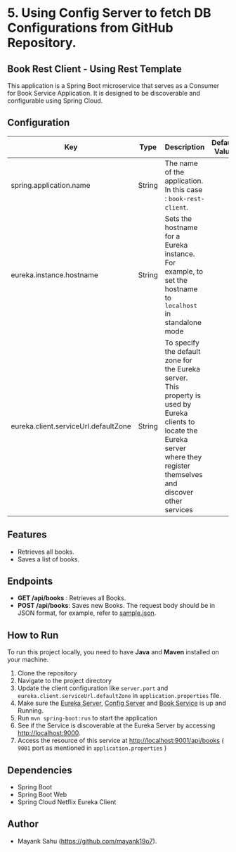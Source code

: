 # 5. Using Config Server to fetch DB Configurations from GitHub Repository.

## Book Rest Client - Using Rest Template

This application is a Spring Boot microservice that serves as a Consumer for Book Service Application.
It is designed to be discoverable and configurable using Spring Cloud.

## Configuration

| Key                                  | Type   | Description                                                                                                                                                                            | Default Value |
|--------------------------------------|--------|----------------------------------------------------------------------------------------------------------------------------------------------------------------------------------------|---------------|
| spring.application.name              | String | The name of the application. In this case : `book-rest-client`.                                                                                                                        |               | 
| eureka.instance.hostname	            | String | Sets the hostname for a Eureka instance. For example, to set the hostname to `localhost` in standalone mode                                                                            |               |
| eureka.client.serviceUrl.defaultZone | String | To specify the default zone for the Eureka server. <br/>This property is used by Eureka clients to locate the Eureka server where they register themselves and discover other services |               |

## Features

- Retrieves all books.
- Saves a list of books.

## Endpoints

- **GET /api/books** : Retrieves all Books.
- **POST /api/books**: Saves new Books. The request body should be in JSON format, for example, refer
  to [sample.json](./src/main/resources/sample.json).

## How to Run

To run this project locally, you need to have **Java** and **Maven** installed on your machine.

1. Clone the repository
2. Navigate to the project directory
3. Update the client configuration like `server.port` and `eureka.client.serviceUrl.defaultZone`
   in `application.properties` file.
4. Make sure the [Eureka Server](../EurekaServer/README.md), [Config Server](../ConfigServer/README.md)
   and [Book Service](../BookClientService/README.md) is up and Running.
5. Run `mvn spring-boot:run` to start the application
6. See if the Service is discoverable at the Eureka Server by accessing [http://localhost:9000](http://localhost:9000).
7. Access the resource of this service at [http://localhost:9001/api/books](http://localhost:9001/api/books) ( `9001`
   port as mentioned in `application.properties` )

## Dependencies

- Spring Boot
- Spring Boot Web
- Spring Cloud Netflix Eureka Client

## Author

- Mayank Sahu (https://github.com/mayank19o7).